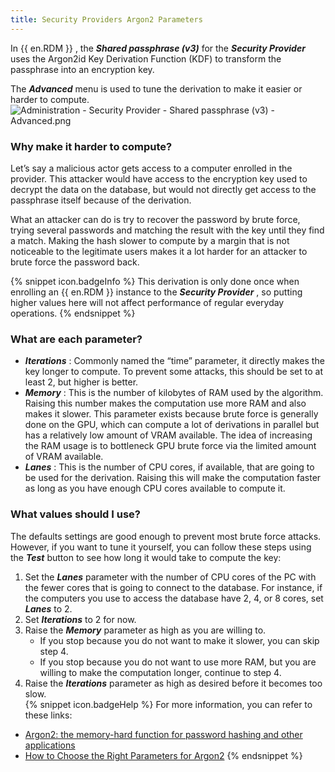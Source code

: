 ```yaml
---
title: Security Providers Argon2 Parameters
---
```

In {{ en.RDM }} , the ***Shared passphrase (v3)*** for the ***Security Provider*** uses the Argon2id Key Derivation Function (KDF) to transform the passphrase into an encryption key.  

The ***Advanced*** menu is used to tune the derivation to make it easier or harder to compute.
![Administration - Security Provider - Shared passphrase (v3) - Advanced.png](/img/en/kb/KB5017.png)
### Why make it harder to compute?
Let’s say a malicious actor gets access to a computer enrolled in the provider. This attacker would have access to the encryption key used to decrypt the data on the database, but would not directly get access to the passphrase itself because of the derivation.  

What an attacker can do is try to recover the password by brute force, trying several passwords and matching the result with the key until they find a match. Making the hash slower to compute by a margin that is not noticeable to the legitimate users makes it a lot harder for an attacker to brute force the password back.  

{% snippet icon.badgeInfo %}
This derivation is only done once when enrolling an {{ en.RDM }} instance to the ***Security Provider*** , so putting higher values here will not affect performance of regular everyday operations.
{% endsnippet %}  

### What are each parameter?
* ***Iterations*** : Commonly named the “time” parameter, it directly makes the key longer to compute. To prevent some attacks, this should be set to at least 2, but higher is better.
* ***Memory*** : This is the number of kilobytes of RAM used by the algorithm. Raising this number makes the computation use more RAM and also makes it slower. This parameter exists because brute force is generally done on the GPU, which can compute a lot of derivations in parallel but has a relatively low amount of VRAM available. The idea of increasing the RAM usage is to bottleneck GPU brute force via the limited amount of VRAM available.
* ***Lanes*** : This is the number of CPU cores, if available, that are going to be used for the derivation. Raising this will make the computation faster as long as you have enough CPU cores available to compute it.
### What values should I use?
The defaults settings are good enough to prevent most brute force attacks. However, if you want to tune it yourself, you can follow these steps using the ***Test*** button to see how long it would take to compute the key:  

1. Set the ***Lanes*** parameter with the number of CPU cores of the PC with the fewer cores that is going to connect to the database. For instance, if the computers you use to access the database have 2, 4, or 8 cores, set ***Lanes*** to 2.
1. Set ***Iterations*** to 2 for now.
1. Raise the ***Memory*** parameter as high as you are willing to.
    * If you stop because you do not want to make it slower, you can skip step 4.
    * If you stop because you do not want to use more RAM, but you are willing to make the computation longer, continue to step 4.
4. Raise the ***Iterations*** parameter as high as desired before it becomes too slow.  
{% snippet icon.badgeHelp %}
For more information, you can refer to these links:  

* [Argon2: the memory-hard function for password hashing and other applications](https://www.password-hashing.net/argon2-specs.pdf)  
* [How to Choose the Right Parameters for Argon2](https://www.twelve21.io/how-to-choose-the-right-parameters-for-argon2/)
{% endsnippet %}
